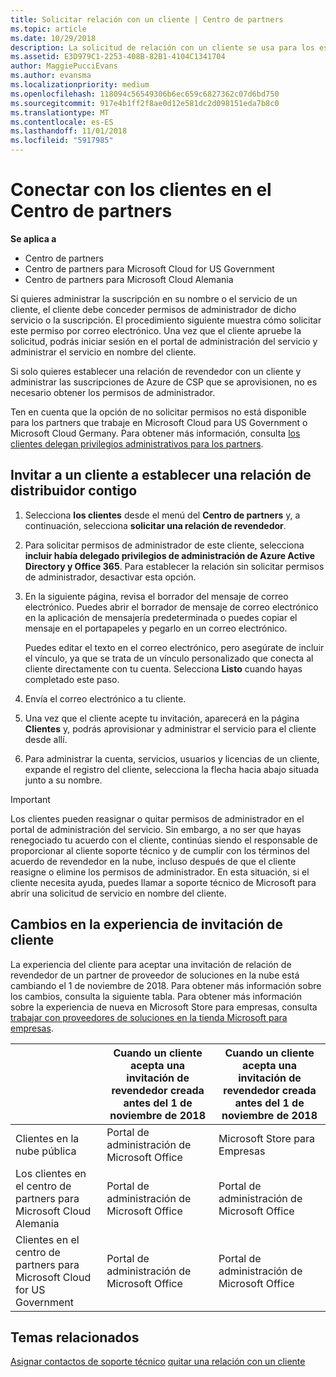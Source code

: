 ```yaml
---
title: Solicitar relación con un cliente | Centro de partners
ms.topic: article
ms.date: 10/29/2018
description: La solicitud de relación con un cliente se usa para los escenarios multipartner y multicanal. También es útil si un cliente quita tus privilegios de administrador delegado y necesitas restaurarlos para proporcionar aprovisionamiento o soporte técnico.
ms.assetid: E3D979C1-2253-408B-82B1-4104C1341704
author: MaggiePucciEvans
ms.author: evansma
ms.localizationpriority: medium
ms.openlocfilehash: 118094c56549306b6ec659c6827362c07d6bd750
ms.sourcegitcommit: 917e4b1ff2f8ae0d12e581dc2d098151eda7b8c0
ms.translationtype: MT
ms.contentlocale: es-ES
ms.lasthandoff: 11/01/2018
ms.locfileid: "5917985"
---
```

# <a name="connect-with-customers-in-partner-center"></a>Conectar con los clientes en el Centro de partners

**Se aplica a**

-  Centro de partners
-  Centro de partners para Microsoft Cloud for US Government
-  Centro de partners para Microsoft Cloud Alemania

Si quieres administrar la suscripción en su nombre o el servicio de un cliente, el cliente debe conceder permisos de administrador de dicho servicio o la suscripción. El procedimiento siguiente muestra cómo solicitar este permiso por correo electrónico. Una vez que el cliente apruebe la solicitud, podrás iniciar sesión en el portal de administración del servicio y administrar el servicio en nombre del cliente. 

Si solo quieres establecer una relación de revendedor con un cliente y administrar las suscripciones de Azure de CSP que se aprovisionen, no es necesario obtener los permisos de administrador.

Ten en cuenta que la opción de no solicitar permisos no está disponible para los partners que trabaje en Microsoft Cloud para US Government o Microsoft Cloud Germany. Para obtener más información, consulta [los clientes delegan privilegios administrativos para los partners](https://docs.microsoft.com/en-us/partner-center/customers_revoke_admin_privileges).


## <a name="invite-a-customer-to-establish-a-reseller-relationship-with-you"></a>Invitar a un cliente a establecer una relación de distribuidor contigo

1.  Selecciona **los clientes** desde el menú del **Centro de partners** y, a continuación, selecciona **solicitar una relación de revendedor**.

2.  Para solicitar permisos de administrador de este cliente, selecciona **incluir había delegado privilegios de administración de Azure Active Directory y Office 365**. Para establecer la relación sin solicitar permisos de administrador, desactivar esta opción. 

3.  En la siguiente página, revisa el borrador del mensaje de correo electrónico. Puedes abrir el borrador de mensaje de correo electrónico en la aplicación de mensajería predeterminada o puedes copiar el mensaje en el portapapeles y pegarlo en un correo electrónico. 

    Puedes editar el texto en el correo electrónico, pero asegúrate de incluir el vínculo, ya que se trata de un vínculo personalizado que conecta al cliente directamente con tu cuenta. Selecciona **Listo** cuando hayas completado este paso.

3.  Envía el correo electrónico a tu cliente.

5.  Una vez que el cliente acepte tu invitación, aparecerá en la página **Clientes** y, podrás aprovisionar y administrar el servicio para el cliente desde allí.

 
6.  Para administrar la cuenta, servicios, usuarios y licencias de un cliente, expande el registro del cliente, selecciona la flecha hacia abajo situada junto a su nombre.


> [!IMPORTANT]  
> Los clientes pueden reasignar o quitar permisos de administrador en el portal de administración del servicio. Sin embargo, a no ser que hayas renegociado tu acuerdo con el cliente, continúas siendo el responsable de proporcionar al cliente soporte técnico y de cumplir con los términos del acuerdo de revendedor en la nube, incluso después de que el cliente reasigne o elimine los permisos de administrador. En esta situación, si el cliente necesita ayuda, puedes llamar a soporte técnico de Microsoft para abrir una solicitud de servicio en nombre del cliente.

## <a name="changes-to-the-customer-invitation-experience"></a>Cambios en la experiencia de invitación de cliente
La experiencia del cliente para aceptar una invitación de relación de revendedor de un partner de proveedor de soluciones en la nube está cambiando el 1 de noviembre de 2018. Para obtener más información sobre los cambios, consulta la siguiente tabla. Para obtener más información sobre la experiencia de nueva en Microsoft Store para empresas, consulta [trabajar con proveedores de soluciones en la tienda Microsoft para empresas](https://docs.microsoft.com/en-us/microsoft-store/work-with-partner-microsoft-store-business).

|  | Cuando un cliente acepta una invitación de revendedor creada antes del 1 de noviembre de 2018 | Cuando un cliente acepta una invitación de revendedor creada antes del 1 de noviembre de 2018 |
|---------|---------|---------
| Clientes en la nube pública | Portal de administración de Microsoft Office | Microsoft Store para Empresas |
| Los clientes en el centro de partners para Microsoft Cloud Alemania | Portal de administración de Microsoft Office | Portal de administración de Microsoft Office |
| Clientes en el centro de partners para Microsoft Cloud for US Government | Portal de administración de Microsoft Office | Portal de administración de Microsoft Office |


## <a name="related-topics"></a>Temas relacionados

[Asignar contactos de soporte técnico](assign-support-contacts.md)
[quitar una relación con un cliente](remove-a-relationship.md)